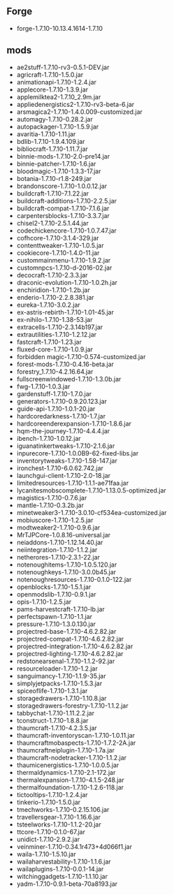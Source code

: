 ## Forge
- forge-1.7.10-10.13.4.1614-1.7.10

## mods
- ae2stuff-1.7.10-rv3-0.5.1-DEV.jar
- agricraft-1.7.10-1.5.0.jar
- animationapi-1.7.10-1.2.4.jar
- applecore-1.7.10-1.3.9.jar
- applemilktea2-1.7.10_2.9m.jar
- appliedenergistics2-1.7.10-rv3-beta-6.jar
- arsmagica2-1.7.10-1.4.0.009-customized.jar
- automagy-1.7.10-0.28.2.jar
- autopackager-1.7.10-1.5.9.jar
- avaritia-1.7.10-1.11.jar
- bdlib-1.7.10-1.9.4.109.jar
- bibliocraft-1.7.10-1.11.7.jar
- binnie-mods-1.7.10-2.0-pre14.jar
- binnie-patcher-1.7.10-1.6.jar
- bloodmagic-1.7.10-1.3.3-17.jar
- botania-1.7.10-r1.8-249.jar
- brandonscore-1.7.10-1.0.0.12.jar
- buildcraft-1.7.10-7.1.22.jar
- buildcraft-additions-1.7.10-2.2.5.jar
- buildcraft-compat-1.7.10-7.1.6.jar
- carpentersblocks-1.7.10-3.3.7.jar
- chisel2-1.7.10-2.5.1.44.jar
- codechickencore-1.7.10-1.0.7.47.jar
- cofhcore-1.7.10-3.1.4-329.jar
- contenttweaker-1.7.10-1.0.5.jar
- cookiecore-1.7.10-1.4.0-11.jar
- custommainmenu-1.7.10-1.9.2.jar
- customnpcs-1.7.10-d-2016-02.jar
- decocraft-1.7.10-2.3.3.jar
- draconic-evolution-1.7.10-1.0.2h.jar
- enchiridion-1.7.10-1.2b.jar
- enderio-1.7.10-2.2.8.381.jar
- eureka-1.7.10-3.0.2.jar
- ex-astris-rebirth-1.7.10-1.01-45.jar
- ex-nihilo-1.7.10-1.38-53.jar
- extracells-1.7.10-2.3.14b197.jar
- extrautilities-1.7.10-1.2.12.jar
- fastcraft-1.7.10-1.23.jar
- fluxed-core-1.7.10-1.0.9.jar
- forbidden magic-1.7.10-0.574-customized.jar
- forest-mods-1.7.10-0.4.16-beta.jar
- forestry_1.7.10-4.2.16.64.jar
- fullscreenwindowed-1.7.10-1.3.0b.jar
- fwg-1.7.10-1.0.3.jar
- gardenstuff-1.7.10-1.7.0.jar
- generators-1.7.10-0.9.20.123.jar
- guide-api-1.7.10-1.0.1-20.jar
- hardcoredarkness-1.7.10-1.7.jar
- hardcoreenderexpansion-1.7.10-1.8.6.jar
- hqm-the-journey-1.7.10-4.4.4.jar
- ibench-1.7.10-1.0.12.jar
- iguanatinkertweaks-1.7.10-2.1.6.jar
- inpurecore-1.7.10-1.0.0B9-62-fixed-libs.jar
- inventorytweaks-1.7.10-1.58-147.jar
- ironchest-1.7.10-6.0.62.742.jar
- launchgui-client-1.7.10-2.0-18.jar
- limitedresources-1.7.10-1.1.1-ae71faa.jar
- lycanitesmobscomplete-1.7.10-1.13.0.5-optimized.jar
- magistics-1.7.10-0.7.6.jar
- mantle-1.7.10-0.3.2b.jar
- minetweaker3-1.7.10-3.0.10-cf534ea-customized.jar
- mobiuscore-1.7.10-1.2.5.jar
- modtweaker2-1.7.10-0.9.6.jar
- MrTJPCore-1.0.8.16-universal.jar
- neiaddons-1.7.10-1.12.14.40.jar
- neiintegration-1.7.10-1.1.2.jar
- netherores-1.7.10-2.3.1-22.jar
- notenoughitems-1.7.10-1.0.5.120.jar
- notenoughkeys-1.7.10-3.0.0b45.jar
- notenoughresources-1.7.10-0.1.0-122.jar
- openblocks-1.7.10-1.5.1.jar
- openmodslib-1.7.10-0.9.1.jar
- opis-1.7.10-1.2.5.jar
- pams-harvestcraft-1.7.10-lb.jar
- perfectspawn-1.7.10-1.1.jar
- pressure-1.7.10-1.3.0.130.jar
- projectred-base-1.7.10-4.6.2.82.jar
- projectred-compat-1.7.10-4.6.2.82.jar
- projectred-integration-1.7.10-4.6.2.82.jar
- projectred-lighting-1.7.10-4.6.2.82.jar
- redstonearsenal-1.7.10-1.1.2-92.jar
- resourceloader-1.7.10-1.2.jar
- sanguimancy-1.7.10-1.1.9-35.jar
- simplyjetpacks-1.7.10-1.5.3.jar
- spiceoflife-1.7.10-1.3.1.jar
- storagedrawers-1.7.10-1.10.8.jar
- storagedrawers-forestry-1.7.10-1.1.2.jar
- tabbychat-1.7.10-1.11.2.2.jar
- tconstruct-1.7.10-1.8.8.jar
- thaumcraft-1.7.10-4.2.3.5.jar
- thaumcraft-inventoryscan-1.7.10-1.0.11.jar
- thaumcraftmobaspects-1.7.10-1.7.2-2A.jar
- thaumcraftneiplugin-1.7.10-1.7a.jar
- thaumcraft-nodetracker-1.7.10-1.1.2.jar
- thaumicenergistics-1.7.10-1.0.0.5.jar
- thermaldynamics-1.7.10-2.1-172.jar
- thermalexpansion-1.7.10-4.1.5-248.jar
- thermalfoundation-1.7.10-1.2.6-118.jar
- tictooltips-1.7.10-1.2.4.jar
- tinkerio-1.7.10-1.5.0.jar
- tmechworks-1.7.10-0.2.15.106.jar
- travellersgear-1.7.10-1.16.6.jar
- tsteelworks-1.7.10-1.1.2-20.jar
- ttcore-1.7.10-0.1.0-67.jar
- unidict-1.7.10-2.9.2.jar
- veinminer-1.7.10-0.34.1r473+4d066f1.jar
- waila-1.7.10-1.5.10.jar
- wailaharvestability-1.7.10-1.1.6.jar
- wailaplugins-1.7.10-0.0.1-14.jar
- witchinggadgets-1.7.10-1.1.10.jar
- yadm-1.7.10-0.9.1-beta-70a8193.jar
